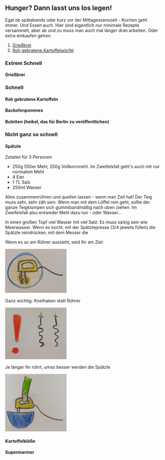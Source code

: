 ## Hunger? Dann lasst uns los legen!

Egal ob spätabends oder kurz vor der Mittagessenszeit - Kochen geht immer. Und Essen auch. Hier sind eigentlich nur minimale Rezepte versammelt, aber ab und zu muss man auch mal länger dran arbeiten. Oder extra einkaufen gehen

1. [Grießbrei](#Grießbrei)
2. [Roh gebratene Kartoffelwürfel](#Roh-gebratene-Kartoffeln)

### Extrem Schnell

#### Grießbrei

### Schnell

#### Roh gebratene Kartoffeln

#### Backofenpommes

#### Buletten (heikel, das für Berlin zu veröffentlichen)

### Nicht ganz so schnell

#### Spätzle

Zutaten für 3 Personen
* 250g 550er Mehl, 250g Vollkornmehl. Im Zweifelsfall geht's auch mit nur normalem Mehl
* 4 Eier
* 1 TL Salz
* 250ml Wasser

Alles zusammenrühren und quellen lassen - wenn man Zeit hat! Der Teig muss sehr, sehr zäh sein: Wenn man mit dem Löffel rein geht, sollte der ganze Teigklumpen sich gummibandmäßig nach oben ziehen. Im Zweifelsfall also entweder Mehl dazu tun - oder Wasser...

In einen großen Topf viel Wasser mit viel Salz: Es muss salzig sein wie Meerwasser. Wenn es kocht, mit der Spätzlepresse (3/4 jeweils füllen) die Spätzle reindrücken, mit dem Messer die 

Wenn es so am Rührer aussieht, seid Ihr am Ziel:

<img src="Teigklumpen.png" alt="Klumpen" width="200"/>

Ganz wichtig: Knethaken statt Rührer

<img src="Knethaken.png" alt="Haken" width="200"/>

Je länger Ihr rührt, umso besser werden die Spätzle

<img src="SpaetzleSchuessel.png" alt="Schüssel" width="200"/>

#### Kartoffelklöße

#### Supermarmor

